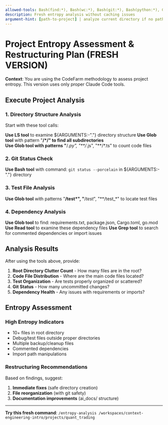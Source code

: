 ```yaml
---
allowed-tools: Bash(find:*), Bash(wc:*), Bash(git:*), Bash(python:*), Glob, Grep, LS, Read
description: Fresh entropy analysis without caching issues
argument-hint: [path-to-project] | analyze current directory if no path provided
---
```


# Project Entropy Assessment & Restructuring Plan (FRESH VERSION)

**Context**: You are using the CodeFarm methodology to assess project entropy. This version uses only proper Claude Code tools.

## Execute Project Analysis

### 1. Directory Structure Analysis
Start with these tool calls:

**Use LS tool** to examine ${ARGUMENTS:-"."} directory structure
**Use Glob tool** with pattern "**/*/" to find all subdirectories  
**Use Glob tool** with patterns "**/*.py", "**/*.js", "**/*.ts" to count code files

### 2. Git Status Check
**Use Bash tool** with command: `git status --porcelain` in ${ARGUMENTS:-"."} directory

### 3. Test File Analysis  
**Use Glob tool** with patterns "**/test*", "**/*test*", "**/test_*" to locate test files

### 4. Dependency Analysis
**Use Glob tool** to find: requirements.txt, package.json, Cargo.toml, go.mod
**Use Read tool** to examine these dependency files
**Use Grep tool** to search for commented dependencies or import issues

## Analysis Results

After using the tools above, provide:

1. **Root Directory Clutter Count** - How many files are in the root?
2. **Code File Distribution** - Where are the main code files located?  
3. **Test Organization** - Are tests properly organized or scattered?
4. **Git Status** - How many uncommitted changes?
5. **Dependency Health** - Any issues with requirements or imports?

## Entropy Assessment

### High Entropy Indicators
- 10+ files in root directory
- Debug/test files outside proper directories  
- Multiple backup/cleanup files
- Commented dependencies
- Import path manipulations

### Restructuring Recommendations
Based on findings, suggest:
1. **Immediate fixes** (safe directory creation)
2. **File reorganization** (with git safety)
3. **Documentation improvements** (ai_docs/ structure)

---

**Try this fresh command**: `/entropy-analysis /workspaces/context-engineering-intro/projects/quant_trading`
